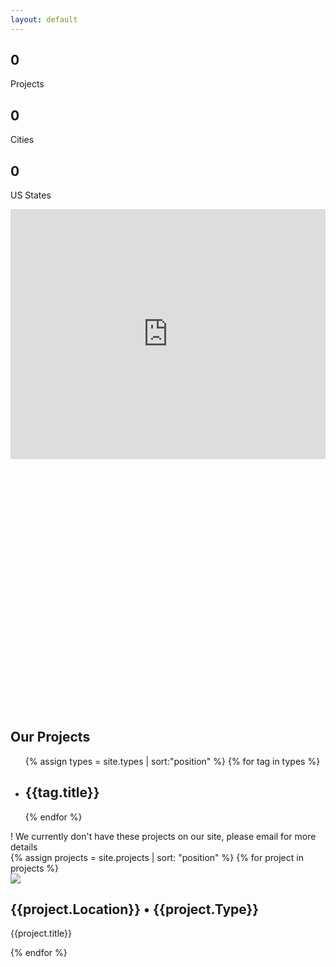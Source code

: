 ```yaml
---
layout: default
---
```


<section class="ew-where-we-work">
  <div class="wrapper">
    <div class="flex">
      <div class="left">
      </div>
      <div uk-parallax="y: -300" class="right block">
        <div class="flex">
          <div class="num">
            <h1 class="projectPage" id="projects">0</h1>
            <p class="large serif">Projects</p>
          </div>
          <div class="num">
            <h1 class="projectPage" id="cities">0</h1>
            <p class="large serif">Cities</p>
          </div>
          <div class="num">
            <h1 class="projectPage" id="states">0</h1>
            <p class="large serif">US States</p>
          </div>
        </div>
      </div>
    </div>
    <div uk-parallax="y: -200" class="ew-image full map">
      <iframe src="https://www.atlistmaps.com/map/9ae06152-1f08-42a4-9d1d-f6f8a03434c7?share=true" allow="geolocation" width="100%" height="400px" frameborder="0" scrolling="no" allowfullscreen></iframe>
    </div>
    <div class="ew-texture full portfolio">
      <svg width="633" height="506" viewBox="0 0 633 506" fill="none" xmlns="http://www.w3.org/2000/svg"><g opacity=".5" stroke="#fff" stroke-width="2" stroke-dasharray="4 4"><path d="M0 1h633M0 9h633M0 17h633M0 25h633M0 33h633M0 41h633M0 49h633M0 57h633M0 65h633M0 73h633M0 81h633M0 89h633M0 97h633M0 105h633M0 113h633M0 121h633M0 129h633M0 137h633M0 145h633M0 153h633M0 161h633M0 169h633M0 177h633M0 185h633M0 193h633M0 201h633M0 209h633M0 217h633M0 225h633M0 233h633M0 241h633M0 249h633M0 257h633M0 265h633M0 273h633M0 281h633M0 289h633M0 297h633M0 305h633M0 313h633M0 321h633M0 329h633M0 337h633M0 345h633M0 353h633M0 361h633M0 369h633M0 377h633M0 385h633M0 393h633M0 401h633M0 409h633M0 417h633M0 425h633M0 433h633M0 441h633M0 449h633M0 457h633M0 465h633M0 473h633M0 481h633M0 489h633M0 497h633M0 505h633"/></g></svg>
    </div>
  </div>
</section>
<section class="ew-projects">
  <div class="wrapper">
    <h1 class="mega">Our Projects</h1>
    <ul class="flex together types">
      {% assign types = site.types | sort:"position" %}
      {% for tag in types %}
      <li data-type="{{tag.title | slugify}}"><h2>{{tag.title}}</h2></li>
      {% endfor %}
    </ul>
    <div class="zero-projects">! We currently don't have these projects on our site, please email for more details</div>
    <div class="flex portfolio-wrapper">
      {% assign projects = site.projects | sort: "position" %}
      {% for project in projects %}
        <div data-type="{{project.Type | slugify}}" class="third portfolio-card">
          <a href="{{project.url}}"></a>
          <div class="project-image-wrapper">
            <img src="{{project.['Cover Image']}}">
            <div class="project-info">
              <h2>{{project.Location}} • {{project.Type}}</h2>
              <p class="large serif">
                {{project.title}}
              </p>
            </div>
          </div>
        </div>
      {% endfor %}
    </div>
  </div>
</section>
